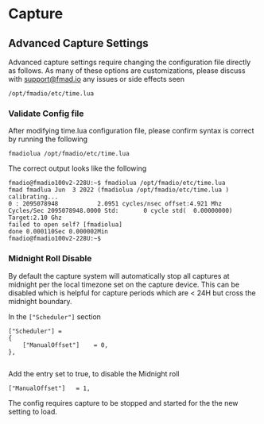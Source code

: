 # Capture

## Advanced Capture Settings

Advanced capture settings require changing the configuration file directly as follows. As many of these options are customizations, please discuss with support@fmad.io any issues or side effects seen

```
/opt/fmadio/etc/time.lua
```

### Validate Config file

After modifying time.lua configuration file, please confirm syntax is correct by running the following

```
fmadiolua /opt/fmadio/etc/time.lua
```

The correct output looks like the following

```
fmadio@fmadio100v2-228U:~$ fmadiolua /opt/fmadio/etc/time.lua
fmad fmadlua Jun  3 2022 (fmadiolua /opt/fmadio/etc/time.lua )
calibrating...
0 : 2095078948           2.0951 cycles/nsec offset:4.921 Mhz
Cycles/Sec 2095078948.0000 Std:       0 cycle std(  0.00000000) Target:2.10 Ghz
failed to open self? [fmadiolua]
done 0.000110Sec 0.000002Min
fmadio@fmadio100v2-228U:~$

```

### Midnight Roll Disable

By default the capture system will automatically stop all captures at midnight per the local timezone set on the capture device. This can be disabled which is helpful for capture periods which are < 24H but cross the midnight boundary.

In the `["Scheduler"]` section &#x20;

```
["Scheduler"] =
{
    ["ManualOffset"]    = 0,
},


```

Add the entry set to true, to disable the Midnight roll

```
["ManualOffset"]   = 1,
```

The config requires capture to be stopped and started for the the new setting to load.

